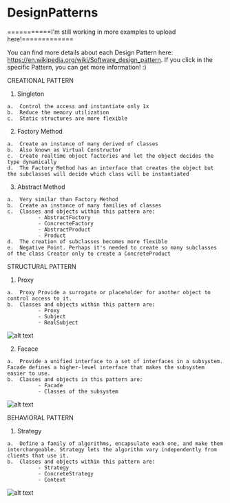 # DesignPatterns


===========I'm still working in more examples to upload here!=============


You can find more details about each Design Pattern here: https://en.wikipedia.org/wiki/Software_design_pattern. If you click in the specific Pattern, you can get more information! 
:)


CREATIONAL PATTERN


  1. Singleton
  
    a.	Control the access and instantiate only 1x
    b.	Reduce the memory utilization
    c.	Static structures are more flexible 
    
    
  2.	Factory Method
  
    a.	Create an instance of many derived of classes
    b.	Also known as Virtual Constructor
    c.	Create realtime object factories and let the object decides the type dynamically
    d.	The Factory Method has an interface that creates the object but the subclasses will decide which class will be instantiated
    
  3.	Abstract Method
  
    a.	Very similar than Factory Method
    b.	Create an instance of many families of classes
    c.	Classes and objects within this pattern are:
              - AbstractFactory
              - ConcrecteFactory
              - AbstractProduct
              - Product
    d.  The creation of subclasses becomes more flexible
    e.  Negative Point. Perhaps it's needed to create so many subclasses of the class Creator only to create a ConcreteProduct
    



STRUCTURAL PATTERN    
    
  1.	Proxy
  
    a.	Proxy Provide a surrogate or placeholder for another object to control access to it.
    b.	Classes and objects within this pattern are:
              - Proxy 
              - Subject 
              - RealSubject  
  
  
  ![alt text](https://upload.wikimedia.org/wikipedia/commons/thumb/7/75/Proxy_pattern_diagram.svg/439px-Proxy_pattern_diagram.svg.png)
    
    
  2. Facace
  
    a.  Provide a unified interface to a set of interfaces in a subsystem. Facade defines a higher-level interface that makes the subsystem easier to use.
    b.  Classes and objects in this pattern are:
              - Facade
              - Classes of the subsystem
    
  ![alt text](https://upload.wikimedia.org/wikipedia/commons/thumb/1/13/Facade_Design_Pattern_Class_Diagram_UML.svg/452px-Facade_Design_Pattern_Class_Diagram_UML.svg.png)    
    
    
BEHAVIORAL PATTERN    
    
  1.	Strategy
  
    a.	Define a family of algorithms, encapsulate each one, and make them interchangeable. Strategy lets the algorithm vary independently from clients that use it.
    b.	Classes and objects within this pattern are:
              - Strategy 
              - ConcreteStrategy 
              - Context  
              
   ![alt text](https://upload.wikimedia.org/wikipedia/commons/3/39/Strategy_Pattern_in_UML.png)          
